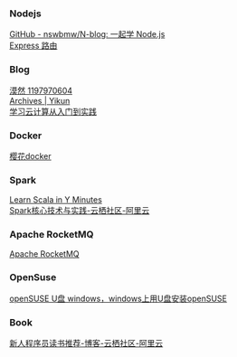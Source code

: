### Nodejs
[GitHub - nswbmw/N-blog: 一起学 Node.js](https://github.com/nswbmw/N-blog)<br>
[Express 路由](http://expressjs.com/zh-cn/guide/routing.html)

### Blog
[漠然 1197970604](https://mritd.me/categories/)<br>
[Archives | Yikun](http://yikun.github.io/archives/)<br>
[学习云计算从入门到实践](https://yq.aliyun.com/articles/62910?spm=5176.8091938.0.0.Li79GJ)

### Docker
[樱花docker](https://app.arukas.io/)

### Spark
[Learn Scala in Y Minutes](https://learnxinyminutes.com/docs/scala/)<br>
[Spark核心技术与实践-云栖社区-阿里云](https://yq.aliyun.com/topic/69?spm=5176.8279002.620247.3)

### Apache RocketMQ
[Apache RocketMQ](https://rocketmq.incubator.apache.org/)

### OpenSuse
[openSUSE U盘 windows，windows上用U盘安装openSUSE](http://blog.csdn.net/phodal/article/details/8683203)

### Book
[新人程序员读书推荐-博客-云栖社区-阿里云](https://yq.aliyun.com/articles/62704?spm=5176.8091938.0.0.lHkHhV)